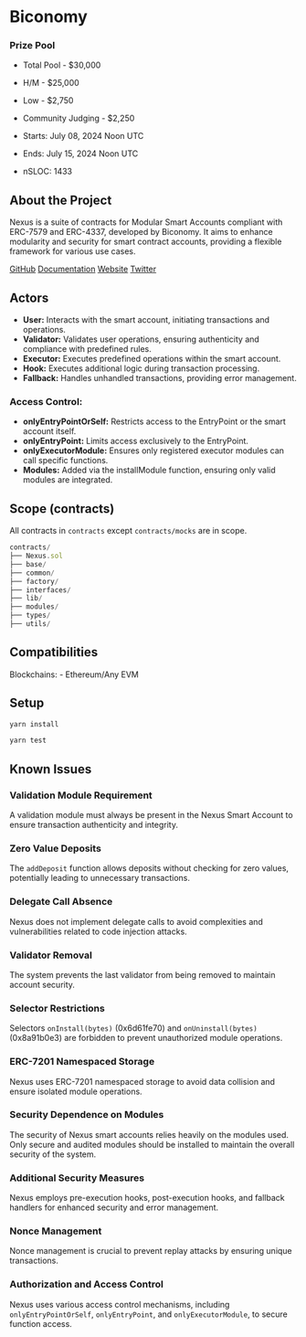 # Biconomy

### Prize Pool

- Total Pool - $30,000
- H/M - $25,000
- Low - $2,750
- Community Judging - $2,250

- Starts: July 08, 2024 Noon UTC
- Ends: July 15, 2024 Noon UTC

- nSLOC: 1433

[//]: # (contest-details-open)

## About the Project

Nexus is a suite of contracts for Modular Smart Accounts compliant with ERC-7579 and ERC-4337, developed by Biconomy. It aims to enhance modularity and security for smart contract accounts, providing a flexible framework for various use cases.

[GitHub](https://github.com/bcnmy/nexus)
[Documentation](https://github.com/bcnmy/nexus/wiki)
[Website](https://biconomy.io)
[Twitter](https://twitter.com/biconomy)

## Actors

- **User:** Interacts with the smart account, initiating transactions and operations.
- **Validator:** Validates user operations, ensuring authenticity and compliance with predefined rules.
- **Executor:** Executes predefined operations within the smart account.
- **Hook:** Executes additional logic during transaction processing.
- **Fallback:** Handles unhandled transactions, providing error management.

### Access Control:

- **onlyEntryPointOrSelf:** Restricts access to the EntryPoint or the smart account itself.
- **onlyEntryPoint:** Limits access exclusively to the EntryPoint.
- **onlyExecutorModule:** Ensures only registered executor modules can call specific functions.
- **Modules:** Added via the installModule function, ensuring only valid modules are integrated.

[//]: # (contest-details-close)

[//]: # (scope-open)

## Scope (contracts)

All contracts in `contracts` except `contracts/mocks` are in scope.

```js
contracts/
├── Nexus.sol
├── base/
├── common/
├── factory/
├── interfaces/
├── lib/
├── modules/
├── types/
├── utils/
```

## Compatibilities

Blockchains:
    - Ethereum/Any EVM

[//]: # (scope-close)

[//]: # (getting-started-open)

## Setup

```bash
yarn install

yarn test
```

[//]: # (getting-started-close)

[//]: # (known-issues-open)

## Known Issues

### Validation Module Requirement
A validation module must always be present in the Nexus Smart Account to ensure transaction authenticity and integrity.

### Zero Value Deposits
The `addDeposit` function allows deposits without checking for zero values, potentially leading to unnecessary transactions.

### Delegate Call Absence
Nexus does not implement delegate calls to avoid complexities and vulnerabilities related to code injection attacks.

### Validator Removal
The system prevents the last validator from being removed to maintain account security.

### Selector Restrictions
Selectors `onInstall(bytes)` (0x6d61fe70) and `onUninstall(bytes)` (0x8a91b0e3) are forbidden to prevent unauthorized module operations.

### ERC-7201 Namespaced Storage
Nexus uses ERC-7201 namespaced storage to avoid data collision and ensure isolated module operations.

### Security Dependence on Modules
The security of Nexus smart accounts relies heavily on the modules used. Only secure and audited modules should be installed to maintain the overall security of the system.

### Additional Security Measures
Nexus employs pre-execution hooks, post-execution hooks, and fallback handlers for enhanced security and error management.

### Nonce Management
Nonce management is crucial to prevent replay attacks by ensuring unique transactions.

### Authorization and Access Control
Nexus uses various access control mechanisms, including `onlyEntryPointOrSelf`, `onlyEntryPoint`, and `onlyExecutorModule`, to secure function access.

[//]: # (known-issues-close)